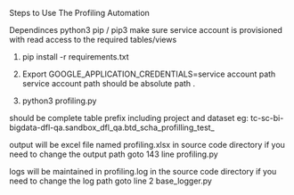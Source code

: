 Steps to Use The Profiling Automation

Dependinces 
python3 
pip / pip3
make sure service account is provisioned with read access to the required tables/views 


1. pip install -r requirements.txt 
2. 
    Export GOOGLE_APPLICATION_CREDENTIALS=service account path
    service account path should be absolute path .

3. python3 profiling.py <prefix>

<prefix> should be complete table prefix including project and dataset eg: tc-sc-bi-bigdata-dfl-qa.sandbox_dfl_qa.btd_scha_profilling_test_


output will be excel file named profiling.xlsx in source code directory 
if you need to change the output path goto 143 line profiling.py

logs will be maintained in profiling.log in the source code directory 
if you need to change the log path goto line 2 base_logger.py

